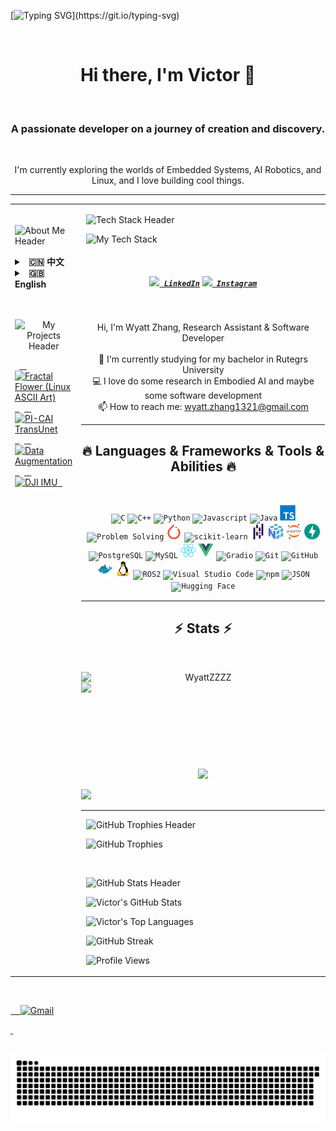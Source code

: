 [![Typing SVG](https://readme-typing-svg.demolab.com?font=Fira+Code&weight=700&size=25&duration=4000&pause=1000&color=36BCF7&center=true&vCenter=true&width=435&lines=Hi%2C+I'm+Victor;Welcome+to+my+GitHub+Profile!)](https://git.io/typing-svg)



<div align="center">

  <h1>Hi there, I'm Victor 👋</h1>

  <h3>A passionate developer on a journey of creation and discovery.</h3>

  <p>I'm currently exploring the worlds of Embedded Systems, AI Robotics, and Linux, and I love building cool things.</p>

</div>



---



<table>

<tr>

<td valign="top" width="65%">



<p align="center">

  <img src="https://img.shields.io/badge/-🚀%20About%20Me%20%2F%20关于我-000000?style=for-the-badge&logo=About.me&logoColor=magenta" alt="About Me Header"/>

</p>



<details>

<summary><strong>&nbsp; 🇨🇳 中文</strong></summary>

<p align="left" style="line-height: 1.8;">

  &nbsp; - 🔭 我目前正致力于：<b>双足轮腿机器人步态算法、嵌入式+AI 机器人系统、边缘计算物联网(IoT)</b>，以及在低功耗、低成本平台上的硬件解决方案。<br>

  &nbsp; - 🌱 我正在深入学习：更高级的<b>机器人路径规划算法</b>与复杂的<b>物联网控制方案</b> (如 Mesh 组网+WIFI)。<br>

  &nbsp; - 👯 我期望能在<b>智能机器人系统、嵌入式物联网</b>或<b>计算机视觉</b>相关的开源项目中进行协作。<br>

  &nbsp; - 🤔 我在为<b>无人驾驶系统寻找最优路径规划方案</b>和<b>实现高可靠性的多设备无线组网通信</b>方面，希望能获得一些帮助与交流。<br>

  &nbsp; - 💬 欢迎与我交流任何关于<b>STM32嵌入式开发、ROS2机器人系统、OpenMV/OpenCV嵌入式视觉应用</b>或<b>CAN/IIC/蓝牙</b>等通信协议的问题。<br>

  &nbsp; - 📫 如何联系我: <b>102450592zzy@gmail.com</b>

</p>

</details>



<details>

<summary><strong>&nbsp; 🇬🇧 English</strong></summary>

<p align="left" style="line-height: 1.8;">

  &nbsp; - 🔭 I’m currently working on: <b>Gait algorithms for bipedal wheeled robots, Embedded+AI Robotics systems, Edge Computing & IoT</b>, and hardware solutions for low-power, low-cost platforms.<br>

  &nbsp; - 🌱 I’m currently learning: More advanced <b>robot path planning algorithms</b> & complex <b>IoT control schemes</b> (like Mesh networking + WIFI).<br>

  &nbsp; - 👯 I’m looking to collaborate on open-source projects related to <b>intelligent robot systems, embedded IoT, or computer vision</b>.<br>

  &nbsp; - 🤔 I’m looking for help with: Finding optimal <b>path planning solutions for autonomous driving systems</b> and implementing highly reliable <b>multi-device wireless network communications</b>.<br>

  &nbsp; - 💬 Ask me about: <b>STM32 embedded development, ROS2 robot systems, OpenMV/OpenCV embedded vision applications</b>, or communication protocols like <b>CAN/IIC/Bluetooth</b>.<br>

  &nbsp; - 📫 How to reach me: <b>102450592zzy@gmail.com</b>

</p>
</details>
<br>
<p align="center">
  <img src="https://img.shields.io/badge/-✨%20My%20Projects%20%2F%20我的项目-000000?style=for-the-badge&logo=GitHub&logoColor=cyan" alt="My Projects Header"/>
</p>
<div class="projects-grid">
  <a href="https://github.com/12sqawdwq/fractal_flower" target="_blank" class="project-card">
    <img src="https://github-readme-stats.vercel.app/api/pin/?username=12sqawdwq&repo=fractal_flower&theme=synthwave&description_lines_count=2" alt="Fractal Flower (Linux ASCII Art)" />
  </a>
  <a href="https://github.com/12sqawdwq/PI-CAI_TransUnet" target="_blank" class="project-card">
    <img src="https://github-readme-stats.vercel.app/api/pin/?username=12sqawdwq&repo=PI-CAI_TransUnet&theme=synthwave&description_lines_count=2" alt="PI-CAI TransUnet" />
  </a>
  <a href="https://github.com/12sqawdwq/Augmentation" target="_blank" class="project-card">
    <img src="https://github-readme-stats.vercel.app/api/pin/?username=12sqawdwq&repo=Augmentation&theme=synthwave&description_lines_count=2" alt="Data Augmentation" />
  </a>
  <a href="https://github.com/12sqawdwq/DJI-dev-board-c-imu" target="_blank" class="project-card">
    <img src="https://github-readme-stats.vercel.app/api/pin/?username=12sqawdwq&repo=DJI-dev-board-c-imu&theme=synthwave&description_lines_count=2" alt="DJI IMU" />
  </a>
</div>
</td>
<td valign="top" width="50%">



<p align="center">

  <img src="https://img.shields.io/badge/-🛠️%20Tech%20Stack-000000?style=for-the-badge&logo=Power-Automate&logoColor=lime" alt="Tech Stack Header"/>

</p>



<p align="center">

  <img src="https://skillicons.dev/icons?i=c,cpp,python,linux,ros,qt,js,react,nodejs,docker,git,vscode&perline=4&theme=dark" alt="My Tech Stack"/>

</p>

<br>

<h5 align="center">
  <code><a href="https://www.linkedin.com/in/wyattzhang/" title="LinkedIn Profile"><img width="22" src="images/linkedin.svg"> LinkedIn</a></code>
  <code><a href="https://www.instagram.com/wyattzhang/" title="Instagram Profile"><img width="22" src="images/instagram.svg"> Instagram</a></code>
</h5>
<br>
<p align="center">
  Hi, I'm Wyatt Zhang, Research Assistant & Software Developer
  <br>
  <br>
  🔬 I'm currently studying for my bachelor in Rutegrs University
  <br>
  💻 I love do some research in Embodied AI and maybe some software development
  <br>
  📫 How to reach me: <a href="mailto: wyatt.zhang1321@gmail.com">wyatt.zhang1321@gmail.com</a>
</p>

<hr>
<h2 align="center">🔥 Languages & Frameworks & Tools & Abilities 🔥</h2>
<br>
<p align="center">
<code><img title="C" height="25" src="images/c.svg"></code>
 <code><img title="C++" height="25" src="images/cpp.svg"></code>
 <code><img title="Python" height="25" src="images/python-original.svg"></code>
 <code><img title="Javascript" height="25" src="images/javascript.svg"></code>
 <code><img title="Java" height="25" src="images/java-original.svg"></code>
 <code><img title="TypeScript" height="25" src="https://raw.githubusercontent.com/devicons/devicon/master/icons/typescript/typescript-original.svg"></code>
 <code><img title="Problem Solving" height="25" src="images/problemSolving.png"></code>
 <code><img title="PyTorch" height="25" src="https://raw.githubusercontent.com/devicons/devicon/master/icons/pytorch/pytorch-original.svg"></code>
 <code><img title="scikit-learn" height="25" src="https://upload.wikimedia.org/wikipedia/commons/thumb/0/05/Scikit_learn_logo_small.svg/1200px-Scikit_learn_logo_small.svg.png"></code>
 <code><img title="Pandas" height="25" src="https://raw.githubusercontent.com/devicons/devicon/master/icons/pandas/pandas-original.svg"></code>
 <code><img title="NumPy" height="25" src="https://raw.githubusercontent.com/devicons/devicon/master/icons/numpy/numpy-original.svg"></code>
 <code><img title="Jupyter" height="25" src="https://raw.githubusercontent.com/devicons/devicon/master/icons/jupyter/jupyter-original-wordmark.svg"></code>
 <code><img title="FastAPI" height="25" src="https://raw.githubusercontent.com/devicons/devicon/master/icons/fastapi/fastapi-original.svg"></code>
 <code><img title="PostgreSQL" height="25" src="images/postgresql.svg"></code>
 <code><img title="MySQL" height="25" src="images/mysql.svg"></code>
 <code><img title="React" height="25" src="https://raw.githubusercontent.com/devicons/devicon/master/icons/react/react-original.svg"></code>
 <code><img title="Vue.js" height="25" src="https://raw.githubusercontent.com/devicons/devicon/master/icons/vuejs/vuejs-original.svg"></code>
 <code><img title="Gradio" height="25" src="https://avatars.githubusercontent.com/u/51063788?s=200&v=4"></code>
 <code><img title="Git" height="25" src="images/git-original.svg"></code>
 <code><img title="GitHub" height="25" src="images/github.svg"></code>
 <code><img title="Docker" height="25" src="https://raw.githubusercontent.com/devicons/devicon/master/icons/docker/docker-original.svg"></code>
 <code><img title="Linux" height="25" src="https://raw.githubusercontent.com/devicons/devicon/master/icons/linux/linux-original.svg"></code>
 <code><img title="ROS2" height="25" src="https://docs.ros.org/svgs/logo-header.svg"></code>
 <code><img title="Visual Studio Code" height="25" src="images/vscode.png"></code>
 <code><img title="npm" height="25" src="images/npm.svg"></code>
 <code><img title="JSON" height="25" src="images/json.svg"></code>
 <code><img title="Hugging Face" height="25" src="https://huggingface.co/front/assets/huggingface_logo.svg"></code>
</p>
<hr>

<h2 align="center">⚡ Stats ⚡</h2>
<br>
<p align=center>
  <div align=center>
    <a href="https://github.com/denvercoder1/github-readme-streak-stats" title="Go to Source">
      <img align="left" width=390 src="https://streak-stats.demolab.com/?user=WyattZZZZ&theme=react&border=61dafb&hide_border=true" alt="WyattZZZZ" />
    </a>
    <a href="https://github.com/anuraghazra/github-readme-stats" title="Go to Source">
      <img align="right" width=390 src="https://github-readme-stats.vercel.app/api?username=WyattZZZZ&show_icons=true&theme=react&border_color=61dafb&hide_border=true" />
    </a>
  </div>
  <br><br><br><br><br><br><br><br><br>
  <div align=center>
    <a href="https://github.com/anuraghazra/github-readme-stats">
      <img height=200 align="center" src="https://github-readme-stats.vercel.app/api/top-langs/?username=WyattZZZZ&hide=c%23,powershell,Mathematica,Ruby,Objective-C,Objective-C%2b%2b,Cuda&title_color=61dafb&text_color=ffffff&icon_color=61dafb&bg_color=20232a&langs_count=8&layout=compact&border_color=61dafb&hide_border=true&size_weight=0.5&count_weight=0.5" />
    </a>
  </div>
  <br>

  <img src="https://github-readme-activity-graph.vercel.app/graph?username=WyattZZZZ&theme=react-dark&bg_color=20232a&hide_border=true" width="100%"/>
</p>

<hr>


<p align="center">

  <img src="https://img.shields.io/badge/-🏆%20GitHub%20Trophies-000000?style=for-the-badge&logo=Trophy&logoColor=gold" alt="GitHub Trophies Header"/>

</p>

<p align="center">

  <img src="https://github-profile-trophy.vercel.app/?username=12sqawdwq&theme=synthwave&column=4&margin-w=15&margin-h=15&no-frame=true" alt="GitHub Trophies"/>

</p>

<br>



<p align="center">

  <img src="https://img.shields.io/badge/-📊%20GitHub%20Stats-000000?style=for-the-badge&logo=GitHub-Actions&logoColor=yellow" alt="GitHub Stats Header"/>

</p>



<p align="center">

  <img src="https://github-readme-stats.vercel.app/api?username=12sqawdwq&show_icons=true&theme=synthwave&icon_color=79ff97&hide_border=true&count_private=true&rank_icon=github" alt="Victor's GitHub Stats" />

  <img src="https://github-readme-stats.vercel.app/api/top-langs/?username=12sqawdwq&layout=compact&theme=synthwave&hide_border=true&langs_count=8" alt="Victor's Top Languages" />

</p>

<p align="center">

  <img src="https://github-readme-streak-stats.herokuapp.com?user=12sqawdwq&theme=synthwave&hide_border=true" alt="GitHub Streak" />

</p>

<p align="center">

  <img src="https://komarev.com/ghpvc/?username=12sqawdwq&style=for-the-badge&color=blueviolet" alt="Profile Views"/>

</p>



</td>

</tr>

</table>



<p align="center">

  <a href="mailto:102450592zzy@gmail.com">

    <img src="https://img.shields.io/badge/Gmail-D14836?style=for-the-badge&logo=gmail&logoColor=white" alt="Gmail"/>

  </a>

</p>

<p align="center">

  <img src="https://raw.githubusercontent.com/12sqawdwq/12sqawdwq/main/dist/github-contribution-grid-snake-dark.svg?palette=github-dark" alt="contribution snake" />

</p>

